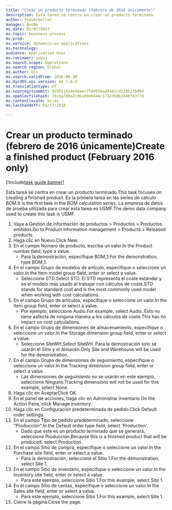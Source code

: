 ```yaml
--- 
title: "Crear un producto terminado (febrero de 2016 únicamente)"
description: Esta tarea se centra en crear un producto terminado.
author: YuyuScheller
manager: AnnBe
ms.date: 02/07/2017
ms.topic: business-process
ms.prod: 
ms.service: dynamics-ax-applications
ms.technology: 
audience: Application User
ms.reviewer: yuyus
ms.search.scope: Operations
ms.search.region: Global
ms.author: bis
ms.search.validFrom: 2016-06-30
ms.dyn365.ops.version: AX 7.0.0
ms.translationtype: HT
ms.sourcegitcommit: 029511634e56aec7fdd91bad9441cd12951fbd8d
ms.openlocfilehash: 19cba700a2c96a09e0444c17323b8b2d4bf43f7d
ms.contentlocale: es-es
ms.lasthandoff: 01/17/2018

---
```

# <a name="create-a-finished-product-february-2016-only"></a><span data-ttu-id="990c9-103">Crear un producto terminado (febrero de 2016 únicamente)</span><span class="sxs-lookup"><span data-stu-id="990c9-103">Create a finished product (February 2016 only)</span></span>

[!include[task guide banner](../../includes/task-guide-banner.md)]

<span data-ttu-id="990c9-104">Esta tarea se centra en crear un producto terminado.</span><span class="sxs-lookup"><span data-stu-id="990c9-104">This task focuses on creating a finished product.</span></span> <span data-ttu-id="990c9-105">Es la primera tarea en las series de cálculo BOM.</span><span class="sxs-lookup"><span data-stu-id="990c9-105">It is the first task in the BOM calculation series.</span></span> <span data-ttu-id="990c9-106">La empresa de datos de prueba utilizada para crear esta tarea es USMF.</span><span class="sxs-lookup"><span data-stu-id="990c9-106">The demo data company used to create this task is USMF.</span></span>

1. <span data-ttu-id="990c9-107">Vaya a Gestión de información de productos > Productos > Productos emitidos.</span><span class="sxs-lookup"><span data-stu-id="990c9-107">Go to Product information management > Products > Released products.</span></span>
2. <span data-ttu-id="990c9-108">Haga clic en Nuevo.</span><span class="sxs-lookup"><span data-stu-id="990c9-108">Click New.</span></span>
3. <span data-ttu-id="990c9-109">En el campo Número de producto, escriba un valor.</span><span class="sxs-lookup"><span data-stu-id="990c9-109">In the Product number field, type a value.</span></span>
    * <span data-ttu-id="990c9-110">Para la demostración, especifique BOM_1.</span><span class="sxs-lookup"><span data-stu-id="990c9-110">For the demonstration, type BOM_1.</span></span>  
4. <span data-ttu-id="990c9-111">En el campo Grupo de modelos de artículo, especifique o seleccione un valor.</span><span class="sxs-lookup"><span data-stu-id="990c9-111">In the Item model group field, enter or select a value.</span></span>
    * <span data-ttu-id="990c9-112">Seleccione STD.</span><span class="sxs-lookup"><span data-stu-id="990c9-112">Select STD.</span></span> <span data-ttu-id="990c9-113">El STD representa el coste estándar y es el modelo más usado al trabajar con cálculos de coste.</span><span class="sxs-lookup"><span data-stu-id="990c9-113">STD stands for standard cost and is the most commonly used model when working with cost calculations.</span></span>  
5. <span data-ttu-id="990c9-114">En el campo Grupo de artículos, especifique o seleccione un valor.</span><span class="sxs-lookup"><span data-stu-id="990c9-114">In the Item group field, enter or select a value.</span></span>
    * <span data-ttu-id="990c9-115">Por ejemplo, seleccione Audio.</span><span class="sxs-lookup"><span data-stu-id="990c9-115">For example, select Audio.</span></span> <span data-ttu-id="990c9-116">Esto no tiene aafecta de ninguna manera a los cálculos de coste.</span><span class="sxs-lookup"><span data-stu-id="990c9-116">This has no impact on cost calculations.</span></span>  
6. <span data-ttu-id="990c9-117">En el campo Grupo de dimensiones de almacenamiento, especifique o seleccione un valor.</span><span class="sxs-lookup"><span data-stu-id="990c9-117">In the Storage dimension group field, enter or select a value.</span></span>
    * <span data-ttu-id="990c9-118">Seleccione SiteWH.</span><span class="sxs-lookup"><span data-stu-id="990c9-118">Select SiteWH.</span></span> <span data-ttu-id="990c9-119">Para la demostración solo se usarán el Sitio y el Almacén.</span><span class="sxs-lookup"><span data-stu-id="990c9-119">Only Site and Warehouse will be used for the demonstration.</span></span>  
7. <span data-ttu-id="990c9-120">En el campo Grupo de dimensiones de seguimiento, especifique o seleccione un valor.</span><span class="sxs-lookup"><span data-stu-id="990c9-120">In the Tracking dimension group field, enter or select a value.</span></span>
    * <span data-ttu-id="990c9-121">Las dimensiones de seguimiento no se usarán en este ejemplo, seleccione Ninguno.</span><span class="sxs-lookup"><span data-stu-id="990c9-121">Tracking dimensions will not be used for this example, select None.</span></span>  
8. <span data-ttu-id="990c9-122">Haga clic en Aceptar</span><span class="sxs-lookup"><span data-stu-id="990c9-122">Click OK.</span></span>
9. <span data-ttu-id="990c9-123">En el panel de acciones, haga clic en Administrar inventario.</span><span class="sxs-lookup"><span data-stu-id="990c9-123">On the Action Pane, click Manage inventory.</span></span>
10. <span data-ttu-id="990c9-124">Haga clic en Configuración predeterminada de pedido.</span><span class="sxs-lookup"><span data-stu-id="990c9-124">Click Default order settings.</span></span>
11. <span data-ttu-id="990c9-125">En el campo Tipo de pedido predeterminado, seleccione "Producción".</span><span class="sxs-lookup"><span data-stu-id="990c9-125">In the Default order type field, select 'Production'.</span></span>
    * <span data-ttu-id="990c9-126">Dado que este es un producto terminado que se generará, seleccione Producción.</span><span class="sxs-lookup"><span data-stu-id="990c9-126">Because this is a finished product that will be produced, select Production.</span></span>  
12. <span data-ttu-id="990c9-127">En el campo Sitio de compra, especifique o seleccione un valor.</span><span class="sxs-lookup"><span data-stu-id="990c9-127">In the Purchase site field, enter or select a value.</span></span>
    * <span data-ttu-id="990c9-128">Para la demostración, seleccione el Sitio 1.</span><span class="sxs-lookup"><span data-stu-id="990c9-128">For the demonstration, select Site 1.</span></span>  
13. <span data-ttu-id="990c9-129">En el campo Sitio de inventario, especifique o seleccione un valor.</span><span class="sxs-lookup"><span data-stu-id="990c9-129">In the Inventory site field, enter or select a value.</span></span>
    * <span data-ttu-id="990c9-130">Para este ejemplo, seleccione Sitio 1.</span><span class="sxs-lookup"><span data-stu-id="990c9-130">For this example, select Site 1.</span></span>  
14. <span data-ttu-id="990c9-131">En el campo Sitio de centas, especifique o seleccione un valor.</span><span class="sxs-lookup"><span data-stu-id="990c9-131">In the Sales site field, enter or select a value.</span></span>
    * <span data-ttu-id="990c9-132">Para este ejemplo, seleccione Sitio 1.</span><span class="sxs-lookup"><span data-stu-id="990c9-132">For this example, select Site 1.</span></span>  
15. <span data-ttu-id="990c9-133">Cierre la página.</span><span class="sxs-lookup"><span data-stu-id="990c9-133">Close the page.</span></span>


